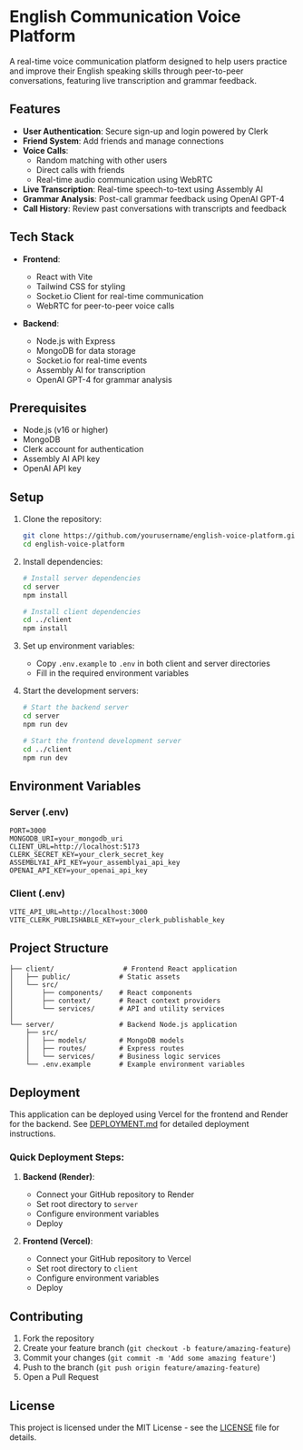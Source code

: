 # English Communication Voice Platform

A real-time voice communication platform designed to help users practice and improve their English speaking skills through peer-to-peer conversations, featuring live transcription and grammar feedback.

## Features

- **User Authentication**: Secure sign-up and login powered by Clerk
- **Friend System**: Add friends and manage connections
- **Voice Calls**: 
  - Random matching with other users
  - Direct calls with friends
  - Real-time audio communication using WebRTC
- **Live Transcription**: Real-time speech-to-text using Assembly AI
- **Grammar Analysis**: Post-call grammar feedback using OpenAI GPT-4
- **Call History**: Review past conversations with transcripts and feedback

## Tech Stack

- **Frontend**:
  - React with Vite
  - Tailwind CSS for styling
  - Socket.io Client for real-time communication
  - WebRTC for peer-to-peer voice calls

- **Backend**:
  - Node.js with Express
  - MongoDB for data storage
  - Socket.io for real-time events
  - Assembly AI for transcription
  - OpenAI GPT-4 for grammar analysis

## Prerequisites

- Node.js (v16 or higher)
- MongoDB
- Clerk account for authentication
- Assembly AI API key
- OpenAI API key

## Setup

1. Clone the repository:
   ```bash
   git clone https://github.com/yourusername/english-voice-platform.git
   cd english-voice-platform
   ```

2. Install dependencies:
   ```bash
   # Install server dependencies
   cd server
   npm install

   # Install client dependencies
   cd ../client
   npm install
   ```

3. Set up environment variables:
   - Copy `.env.example` to `.env` in both client and server directories
   - Fill in the required environment variables

4. Start the development servers:
   ```bash
   # Start the backend server
   cd server
   npm run dev

   # Start the frontend development server
   cd ../client
   npm run dev
   ```

## Environment Variables

### Server (.env)
```
PORT=3000
MONGODB_URI=your_mongodb_uri
CLIENT_URL=http://localhost:5173
CLERK_SECRET_KEY=your_clerk_secret_key
ASSEMBLYAI_API_KEY=your_assemblyai_api_key
OPENAI_API_KEY=your_openai_api_key
```

### Client (.env)
```
VITE_API_URL=http://localhost:3000
VITE_CLERK_PUBLISHABLE_KEY=your_clerk_publishable_key
```

## Project Structure

```
├── client/                 # Frontend React application
│   ├── public/            # Static assets
│   └── src/
│       ├── components/    # React components
│       ├── context/       # React context providers
│       └── services/      # API and utility services
│
└── server/                # Backend Node.js application
    ├── src/
    │   ├── models/        # MongoDB models
    │   ├── routes/        # Express routes
    │   └── services/      # Business logic services
    └── .env.example       # Example environment variables
```

## Deployment

This application can be deployed using Vercel for the frontend and Render for the backend. See [DEPLOYMENT.md](DEPLOYMENT.md) for detailed deployment instructions.

### Quick Deployment Steps:

1. **Backend (Render)**:
   - Connect your GitHub repository to Render
   - Set root directory to `server`
   - Configure environment variables
   - Deploy

2. **Frontend (Vercel)**:
   - Connect your GitHub repository to Vercel
   - Set root directory to `client`
   - Configure environment variables
   - Deploy

## Contributing

1. Fork the repository
2. Create your feature branch (`git checkout -b feature/amazing-feature`)
3. Commit your changes (`git commit -m 'Add some amazing feature'`)
4. Push to the branch (`git push origin feature/amazing-feature`)
5. Open a Pull Request

## License

This project is licensed under the MIT License - see the [LICENSE](LICENSE) file for details.